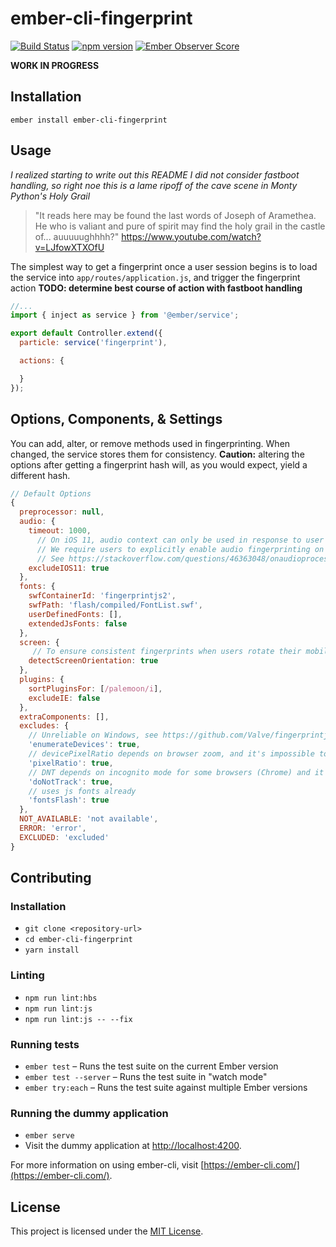 # ember-cli-fingerprint #
[![Build Status](https://travis-ci.org/mileszim/ember-particle.svg?branch=master)](https://travis-ci.org/mileszim/ember-particle) [![npm version](https://badge.fury.io/js/ember-particle.svg)](https://badge.fury.io/js/ember-particle) [![Ember Observer Score](https://emberobserver.com/badges/ember-particle.svg)](https://emberobserver.com/addons/ember-particle)


**WORK IN PROGRESS**

Installation
------------------------------------------------------------------------------

```
ember install ember-cli-fingerprint
```


Usage
------------------------------------------------------------------------------

*I realized starting to write out this README I did not consider fastboot handling, so right noe this is a lame ripoff of the cave scene in Monty Python's Holy Grail*

> "It reads here may be found the last words of Joseph of Aramethea. He who is valiant and pure of spirit may find the holy grail in the castle of... auuuuughhhh?" https://www.youtube.com/watch?v=LJfowXTXOfU

The simplest way to get a fingerprint once a user session begins is to load the service into `app/routes/application.js`, and trigger the fingerprint action **TODO: determine best course of action with fastboot handling**

```javascript
//...
import { inject as service } from '@ember/service';

export default Controller.extend({
  particle: service('fingerprint'),

  actions: {

  }
});
```

## Options, Components, & Settings ##
You can add, alter, or remove methods used in fingerprinting. When changed, the service stores them for consistency. **Caution:** altering the options after getting a fingerprint hash will, as you would expect, yield a different hash.

```javascript
// Default Options
{
  preprocessor: null,
  audio: {
    timeout: 1000,
      // On iOS 11, audio context can only be used in response to user interaction.
      // We require users to explicitly enable audio fingerprinting on iOS 11.
      // See https://stackoverflow.com/questions/46363048/onaudioprocess-not-called-on-ios11#46534088
    excludeIOS11: true
  },
  fonts: {
    swfContainerId: 'fingerprintjs2',
    swfPath: 'flash/compiled/FontList.swf',
    userDefinedFonts: [],
    extendedJsFonts: false
  },
  screen: {
     // To ensure consistent fingerprints when users rotate their mobile devices
    detectScreenOrientation: true
  },
  plugins: {
    sortPluginsFor: [/palemoon/i],
    excludeIE: false
  },
  extraComponents: [],
  excludes: {
    // Unreliable on Windows, see https://github.com/Valve/fingerprintjs2/issues/375
    'enumerateDevices': true,
    // devicePixelRatio depends on browser zoom, and it's impossible to detect browser zoom
    'pixelRatio': true,
    // DNT depends on incognito mode for some browsers (Chrome) and it's impossible to detect incognito mode
    'doNotTrack': true,
    // uses js fonts already
    'fontsFlash': true
  },
  NOT_AVAILABLE: 'not available',
  ERROR: 'error',
  EXCLUDED: 'excluded'
}
```


Contributing
------------------------------------------------------------------------------

### Installation

* `git clone <repository-url>`
* `cd ember-cli-fingerprint`
* `yarn install`

### Linting

* `npm run lint:hbs`
* `npm run lint:js`
* `npm run lint:js -- --fix`

### Running tests

* `ember test` – Runs the test suite on the current Ember version
* `ember test --server` – Runs the test suite in "watch mode"
* `ember try:each` – Runs the test suite against multiple Ember versions

### Running the dummy application

* `ember serve`
* Visit the dummy application at [http://localhost:4200](http://localhost:4200).

For more information on using ember-cli, visit [https://ember-cli.com/](https://ember-cli.com/).

License
------------------------------------------------------------------------------

This project is licensed under the [MIT License](LICENSE.md).
